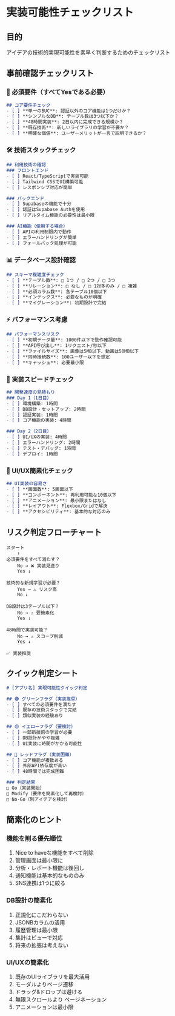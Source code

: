 # 実装可能性チェックリスト

## 目的
アイデアの技術的実現可能性を素早く判断するためのチェックリスト

## 事前確認チェックリスト

### 🎯 必須要件（すべてYesである必要）

```markdown
## コア要件チェック
- [ ] **単一のBUC**: 認証以外のコア機能は1つだけか？
- [ ] **シンプルなDB**: テーブル数は3つ以下か？
- [ ] **48時間実装**: 2日以内に完成できる規模か？
- [ ] **既存技術**: 新しいライブラリの学習が不要か？
- [ ] **明確な価値**: ユーザーメリットが一言で説明できるか？
```

### 🛠️ 技術スタックチェック

```markdown
## 利用技術の確認
### フロントエンド
- [ ] React/TypeScriptで実装可能
- [ ] Tailwind CSSでUI構築可能
- [ ] レスポンシブ対応が簡単

### バックエンド  
- [ ] Supabaseの機能で十分
- [ ] 認証はSupabase Authを使用
- [ ] リアルタイム機能の必要性は最小限

### AI機能（使用する場合）
- [ ] APIの利用制限内で動作
- [ ] エラーハンドリングが簡単
- [ ] フォールバック処理が可能
```

### 📊 データベース設計確認

```markdown
## スキーマ複雑度チェック
- [ ] **テーブル数**: □ 1つ / □ 2つ / □ 3つ
- [ ] **リレーション**: □ なし / □ 1対多のみ / □ 複雑
- [ ] **必須カラム数**: 各テーブル10個以下
- [ ] **インデックス**: 必要なものが明確
- [ ] **マイグレーション**: 初期設計で完結
```

### ⚡ パフォーマンス考慮

```markdown
## パフォーマンスリスク
- [ ] **初期データ量**: 1000件以下で動作確認可能
- [ ] **API呼び出し**: 1リクエスト/秒以下
- [ ] **ファイルサイズ**: 画像は5MB以下、動画は50MB以下
- [ ] **同時接続数**: 100ユーザー以下を想定
- [ ] **キャッシュ**: 必要最小限
```

### 🚀 実装スピードチェック

```markdown
## 開発速度の見積もり
### Day 1（1日目）
- [ ] 環境構築: 1時間
- [ ] DB設計・セットアップ: 2時間  
- [ ] 認証実装: 1時間
- [ ] コア機能の実装: 4時間

### Day 2（2日目）
- [ ] UI/UXの実装: 4時間
- [ ] エラーハンドリング: 2時間
- [ ] テスト・デバッグ: 1時間
- [ ] デプロイ: 1時間
```

### 🎨 UI/UX簡素化チェック

```markdown
## UI実装の容易さ
- [ ] **画面数**: 5画面以下
- [ ] **コンポーネント**: 再利用可能な10個以下
- [ ] **アニメーション**: 最小限またはなし
- [ ] **レイアウト**: Flexbox/Gridで解決
- [ ] **アクセシビリティ**: 基本的な対応のみ
```

## リスク判定フローチャート

```
スタート
    ↓
必須要件をすべて満たす？
    No → ❌ 実装見送り
    Yes ↓
    
技術的な新規学習が必要？
    Yes → ⚠️ リスク高
    No ↓
    
DB設計は3テーブル以下？
    No → ⚠️ 要簡素化  
    Yes ↓
    
48時間で実装可能？
    No → ⚠️ スコープ削減
    Yes ↓
    
✅ 実装推奨
```

## クイック判定シート

```markdown
# [アプリ名] 実現可能性クイック判定

## 🟢 グリーンフラグ（実装推奨）
- [ ] すべての必須要件を満たす
- [ ] 既存の技術スタックで完結
- [ ] 類似実装の経験あり

## 🟡 イエローフラグ（要検討）
- [ ] 一部新技術の学習が必要
- [ ] DB設計がやや複雑
- [ ] UI実装に時間がかかる可能性

## 🔴 レッドフラグ（実装困難）
- [ ] コア機能が複数ある
- [ ] 外部API依存度が高い
- [ ] 48時間では完成困難

### 判定結果
□ Go（実装開始）
□ Modify（要件を簡素化して再検討）
□ No-Go（別アイデアを検討）
```

## 簡素化のヒント

### 機能を削る優先順位
1. Nice to haveな機能をすべて削除
2. 管理画面は最小限に
3. 分析・レポート機能は後回し
4. 通知機能は基本的なもののみ
5. SNS連携は1つに絞る

### DB設計の簡素化
1. 正規化にこだわらない
2. JSONBカラムの活用
3. 履歴管理は最小限
4. 集計はビューで対応
5. 将来の拡張は考えない

### UI/UXの簡素化  
1. 既存のUIライブラリを最大活用
2. モーダルよりページ遷移
3. ドラッグ&ドロップは避ける
4. 無限スクロールより ページネーション
5. アニメーションは最小限